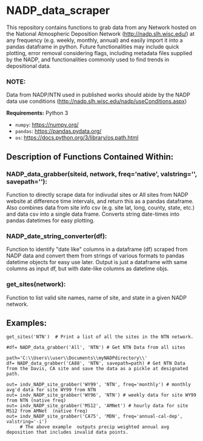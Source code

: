 # NADP_data_scraper
This repository contains functions to grab data from any Network hosted on the National Atmospheric Deposition Network (http://nadp.slh.wisc.edu/) at any frequency (e.g. weekly, monthly, annual) and easily import it into a pandas dataframe in python. Future functionalities may include quick plotting, error removal considering flags, including metadata files supplied by the NADP, and functionalities commonly used to find trends in depositional data. 

### NOTE: 
Data from NADP/NTN used in published works should abide by the NADP data use conditions (http://nadp.slh.wisc.edu/nadp/useConditions.aspx)

**Requirements:** Python 3

* `numpy`: https://numpy.org/
* `pandas`: https://pandas.pydata.org/
* `os`: https://docs.python.org/3/library/os.path.html

## Description of Functions Contained Within: 
### NADP_data_grabber(siteid, network, freq='native', valstring='', savepath=''):

Function to directly scrape data for indivudal sites or All sites from NADP website at difference time intervals, and return this as a pandas dataframe. Also combines data from site info csv (e.g. site lat, long, county, state, etc.) and data csv into a single data frame. Converts string date-times into pandas datetimes for easy plotting. 

### NADP_date_string_converter(df):
Function to identify "date like" columns in a dataframe (df) scraped from NADP data and convert them from strings of various formats to pandas datetime objects for easy use later. Output is just a dataframe with same columns as input df, but with date-like columns as datetime objs.

### get_sites(network):

Function to list valid site names, name of site, and state in a given NADP network. 

## Examples: 
```
get_sites('NTN')  # Print a list of all the sites in the NTN network. 

#df= NADP_data_grabber('All', 'NTN') # Get NTN Data from all sites 

path='C:\\Users\\user\\Documents\\myNADPdirectory\\'
df= NADP_data_grabber('CA88', 'NTN', savepath=path) # Get NTN Data from the Davis, CA site and save the data as a pickle at designated path. 

out= indv_NADP_site_grabber('WY99', 'NTN', freq='monthly') # monthly avg'd data for site WY99 from NTN 
out= indv_NADP_site_grabber('WY96', 'NTN') # weekly data for site WY99 from NTN (native freq)
out= indv_NADP_site_grabber('MS12', 'AMNet') # hourly data for site MS12 from AMNet  (native freq)
out= indv_NADP_site_grabber('CA75', 'MDN', freq='annual-cal-dep', valstring='-i')  
     # The above example  outputs precip weighted annual avg deposition that includes invalid data points. 

```
